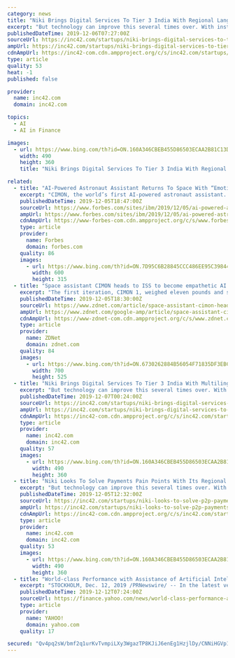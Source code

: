 ```yaml
---
category: news
title: "Niki Brings Digital Services To Tier 3 India With Regional Language AI Assistant..."
excerpt: "But technology can improve this several times over. With instant resolutions to fintech queries from novice users, Bengaluru-based conversational AI assistant Niki is looking to do just that. The startup aims to replace hyperlocal agents or the middle-layer of human fintech assistants with its voice assistant. Founded in 2015 by Shishir Modi ..."
publishedDateTime: 2019-12-06T07:27:00Z
sourceUrl: https://inc42.com/startups/niki-brings-digital-services-to-tier-3-india-with-regional-language-ai-assistant/
ampUrl: https://inc42.com/startups/niki-brings-digital-services-to-tier-3-india-with-regional-language-ai-assistant/amp/
cdnAmpUrl: https://inc42-com.cdn.ampproject.org/c/s/inc42.com/startups/niki-brings-digital-services-to-tier-3-india-with-regional-language-ai-assistant/amp/
type: article
quality: 53
heat: -1
published: false

provider:
  name: inc42.com
  domain: inc42.com

topics:
  - AI
  - AI in Finance

images:
  - url: https://www.bing.com/th?id=ON.160A346CBEB455D86503ECAA2B81C13D
    width: 490
    height: 360
    title: "Niki Brings Digital Services To Tier 3 India With Regional Language AI Assistant..."

related:
  - title: "AI-Powered Astronaut Assistant Returns To Space With “Emotional Intelligence”"
    excerpt: "CIMON, the world’s first AI-powered astronaut assistant. CIMON-2 includes more sensitive microphones, more robust computers, and IBM Watson Tone Analyzer technology, which uses linguistic analysis to detect emotion from the tone of a conversation. As with the original CIMON, CIMON-2 will use a dozen internal rotors to maneuver weightlessly ..."
    publishedDateTime: 2019-12-05T18:47:00Z
    sourceUrl: https://www.forbes.com/sites/ibm/2019/12/05/ai-powered-astronaut-assistant-returns-to-space-with-emotional-intelligence/
    ampUrl: https://www.forbes.com/sites/ibm/2019/12/05/ai-powered-astronaut-assistant-returns-to-space-with-emotional-intelligence/amp/
    cdnAmpUrl: https://www-forbes-com.cdn.ampproject.org/c/s/www.forbes.com/sites/ibm/2019/12/05/ai-powered-astronaut-assistant-returns-to-space-with-emotional-intelligence/amp/
    type: article
    provider:
      name: Forbes
      domain: forbes.com
    quality: 86
    images:
      - url: https://www.bing.com/th?id=ON.7D95C6B28845CCC486EE95C39844C928
        width: 600
        height: 315
  - title: "Space assistant CIMON heads to ISS to become empathetic AI partner for astronauts"
    excerpt: "The first iteration, CIMON 1, weighed eleven pounds and served as a free-floating AI assistant for astronauts as they completed mission duties in space. The assistant was able to understand what the astronauts were saying in context, as well as the intention behind it. Like tabletop assistants, CIMON 1 could recognize speech and speak with a ..."
    publishedDateTime: 2019-12-05T18:30:00Z
    sourceUrl: https://www.zdnet.com/article/space-assistant-cimon-heads-to-iss-to-become-empathetic-ai-partner-for-astronauts/
    ampUrl: https://www.zdnet.com/google-amp/article/space-assistant-cimon-heads-to-iss-to-become-empathetic-ai-partner-for-astronauts/
    cdnAmpUrl: https://www-zdnet-com.cdn.ampproject.org/c/s/www.zdnet.com/google-amp/article/space-assistant-cimon-heads-to-iss-to-become-empathetic-ai-partner-for-astronauts/
    type: article
    provider:
      name: ZDNet
      domain: zdnet.com
    quality: 84
    images:
      - url: https://www.bing.com/th?id=ON.6730262884B56054F71835DF3EBCEABF
        width: 700
        height: 525
  - title: "Niki Brings Digital Services To Tier 3 India With Multilingual AI Assistant"
    excerpt: "But technology can improve this several times over. With instant resolutions to fintech queries from novice users, Bengaluru-based conversational AI assistant Niki is looking to do just that. The startup aims to replace hyperlocal agents or the middle-layer of human fintech assistants with its voice assistant. Founded in 2015 by Shishir Modi ..."
    publishedDateTime: 2019-12-07T00:24:00Z
    sourceUrl: https://inc42.com/startups/niki-brings-digital-services-to-tier-3-india-with-regional-language-ai-assistant/
    ampUrl: https://inc42.com/startups/niki-brings-digital-services-to-tier-3-india-with-regional-language-ai-assistant/amp/
    cdnAmpUrl: https://inc42-com.cdn.ampproject.org/c/s/inc42.com/startups/niki-brings-digital-services-to-tier-3-india-with-regional-language-ai-assistant/amp/
    type: article
    provider:
      name: inc42.com
      domain: inc42.com
    quality: 57
    images:
      - url: https://www.bing.com/th?id=ON.160A346CBEB455D86503ECAA2B81C13D
        width: 490
        height: 360
  - title: "Niki Looks To Solve Payments Pain Points With Its Regional Language AI Assistant..."
    excerpt: "But technology can improve this several times over. With instant resolutions to fintech queries from novice users, Bengaluru-based conversational AI chatbot Niki is looking to do just that. The startup aims to replace hyperlocal agents or the middle-layer of human fintech assistants with its voice assistant. Founded in 2015 by Shishir Modi ..."
    publishedDateTime: 2019-12-05T12:32:00Z
    sourceUrl: https://inc42.com/startups/niki-looks-to-solve-p2p-payments-pain-points-with-its-regional-language-ai-assistant/
    ampUrl: https://inc42.com/startups/niki-looks-to-solve-p2p-payments-pain-points-with-its-regional-language-ai-assistant/amp/?utm_medium=Social&utm_source=telegram
    cdnAmpUrl: https://inc42-com.cdn.ampproject.org/c/s/inc42.com/startups/niki-looks-to-solve-p2p-payments-pain-points-with-its-regional-language-ai-assistant/amp/?utm_medium=Social&utm_source=telegram
    type: article
    provider:
      name: inc42.com
      domain: inc42.com
    quality: 53
    images:
      - url: https://www.bing.com/th?id=ON.160A346CBEB455D86503ECAA2B81C13D
        width: 490
        height: 360
  - title: "World-class Performance with Assistance of Artificial Intelligence"
    excerpt: "STOCKHOLM, Dec. 12, 2019 /PRNewswire/ -- In the latest version of Ortoma Treatment Solution, OTS 4, Ortoma has introduced support of Artificial Intelligence. The system drastically reduces the time needed for pre-operatively planning of a hip implant in 3D, which has created a big interest for the company's unique solution. Performance has been ..."
    publishedDateTime: 2019-12-12T07:24:00Z
    sourceUrl: https://finance.yahoo.com/news/world-class-performance-assistance-artificial-071700500.html
    type: article
    provider:
      name: YAHOO!
      domain: yahoo.com
    quality: 17

secured: "Qv4pq2sW/bmf2q1urKvTvmpiLXy3WgazTP8KJiJ6enEg1HzjlDy/CNNiHGVp1QVtYv29taIsAmM58i6OSr3+nWEusoUmmQFK9d9ezdaxgJsBQWjxr9lMhr+ZNjPDtrmgwzMiagOEdh44QC06wyJgmuqwDcabytaE5WlwepK5CVP0yz/ZqH7WDSUK3EwMOoSI+ZWO6t9O8XG1E3M2FurSCl4RDmE898Ku9Pxt0cgLwtg4jeSXDLiMjrR6ml0l6RM/gqugdL+Q3g6+/cHclixvrw==;hPsuDR39K4nx/hJDG0XTaQ=="
---
```


